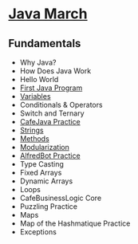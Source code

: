 # [Java March](https://www.tylermaxwell.co/java_march/)

## Fundamentals


- Why Java?
- How Does Java Work
- Hello World
- [First Java Program](./demos/firstjavaprogram/README.md)
- [Variables](./demos/variables/Variables.java)
- Conditionals & Operators
- Switch and Ternary
- [CafeJava Practice](./demos/cafejava/README.md)
- [Strings](./demos/strings/Strings.java)
- [Methods](./demos/methods/README.md)
- [Modularization](./demos/modularization/README.md)
- [AlfredBot Practice](./demos/alfredbot/README.md)
- Type Casting
- Fixed Arrays
- Dynamic Arrays
- Loops
- CafeBusinessLogic Core
- Puzzling Practice
- Maps
- Map of the Hashmatique Practice
- Exceptions